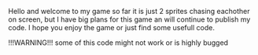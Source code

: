 Hello and welcome to my game so far it is just 2 sprites chasing eachother on screen, 
but I have big plans for this game an will continue to publish my code.
I hope you enjoy the game or just find some usefull code.

!!!WARNING!!!
some of this code might not work or is highly bugged

